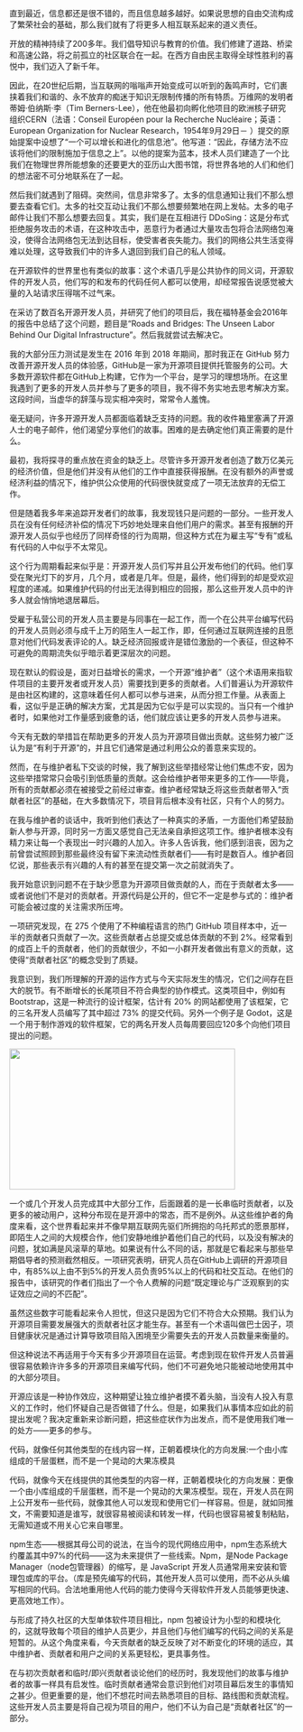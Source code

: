 直到最近，信息都还是很不错的，而且信息越多越好。如果说思想的自由交流构成了繁荣社会的基础，那么我们就有了将更多人相互联系起来的道义责任。

开放的精神持续了200多年。我们倡导知识与教育的价值。我们修建了道路、桥梁和高速公路，将之前孤立的社区联合在一起。在西方自由民主取得全球性胜利的喜悦中，我们迈入了新千年。

因此，在20世纪后期，当互联网的嗡嗡声开始变成可以听到的轰鸣声时，它们裹挟着我们和谐的、永不放弃的痴迷于知识无限制传播的所有特质。万维网的发明者蒂姆·伯纳斯·李（Tim Berners-Lee），他在他最初向孵化他项目的欧洲核子研究组织CERN（法语：Conseil Européen pour la Recherche Nucléaire；英语：European Organization for Nuclear Research，1954年9月29日－ ）提交的原始提案中设想了“一个可以增长和进化的信息池”。他写道：“因此，存储方法不应该将他们的限制施加于信息之上”。以他的提案为蓝本，技术人员们建造了一个比我们在物理世界所能想象的还要更大的亚历山大图书馆，将世界各地的人们和他们的想法密不可分地联系在了一起。

然后我们就遇到了阻碍。突然间，信息非常多了。太多的信息通知让我们不那么想要去查看它们。太多的社交互动让我们不那么想要频繁地在网上发帖。太多的电子邮件让我们不那么想要去回复。其实，我们是在互相进行 DDoSing：这是分布式拒绝服务攻击的术语，在这种攻击中，恶意行为者通过大量攻击包将合法网络包淹没，使得合法网络包无法到达目标，使受害者丧失能力。我们的网络公共生活变得难以处理，这导致我们中的许多人退回到我们自己的私人领域。

在开源软件的世界里也有类似的故事：这个术语几乎是公共协作的同义词，开源软件的开发人员，他们写的和发布的代码任何人都可以使用，却经常报告说感觉被大量的入站请求压得喘不过气来。

在采访了数百名开源开发人员，并研究了他们的项目后，我在福特基金会2016年的报告中总结了这个问题，题目是“Roads and Bridges: The Unseen Labor Behind Our Digital Infrastructure”。然后我就尝试去解决它。

我的大部分压力测试是发生在 2016 年到 2018 年期间，那时我正在 GitHub 努力改善开源开发人员的体验感，GitHub是一家为开源项目提供托管服务的公司。大多数开源软件都在GitHub上构建，它作为一个平台，是学习的理想场所。在这里我遇到了更多的开发人员并参与了更多的项目，我不得不务实地去思考解决方案。这段时间，当虚华的辞藻与现实相冲突时，常常令人羞愧。

毫无疑问，许多开源开发人员都面临着缺乏支持的问题。我的收件箱里塞满了开源人士的电子邮件，他们渴望分享他们的故事。困难的是去确定他们真正需要的是什么。

最初，我将探寻的重点放在资金的缺乏上。尽管许多开源开发者创造了数万亿美元的经济价值，但是他们并没有从他们的工作中直接获得报酬。在没有额外的声誉或经济利益的情况下，维护供公众使用的代码很快就变成了一项无法放弃的无偿工作。

但是随着我多年来追踪开发者们的故事，我发现钱只是问题的一部分。一些开发人员在没有任何经济补偿的情况下巧妙地处理来自他们用户的需求。甚至有报酬的开源开发人员似乎也经历了同样奇怪的行为周期，但这种方式在为雇主写“专有”或私有代码的人中似乎不太常见。

这个行为周期看起来似乎是：开源开发人员们写并且公开发布他们的代码。他们享受在聚光灯下的岁月，几个月，或者是几年。但是，最终，他们得到的却是受欢迎程度的递减。如果维护代码的付出无法得到相应的回报，那么这些开发人员中的许多人就会悄悄地退居幕后。

受雇于私营公司的开发人员主要是与同事在一起工作，而一个在公共平台编写代码的开发人员则必须与成千上万的陌生人一起工作，即，任何通过互联网连接的且愿意对他们代码发表评论的人。缺乏经济回报或许是错位激励的一个表征，但这种不可避免的周期流失似乎暗示着更深层次的问题。

现在默认的假设是，面对日益增长的需求，一个开源“维护者”（这个术语用来指软件项目的主要开发者或开发人员）需要找到更多的贡献者。人们普遍认为开源软件是由社区构建的，这意味着任何人都可以参与进来，从而分担工作量。从表面上看，这似乎是正确的解决方案，尤其是因为它似乎是可以实现的。当只有一个维护者时，如果他对工作量感到疲惫的话，他们就应该让更多的开发人员参与进来。

今天有无数的举措旨在帮助更多的开发人员为开源项目做出贡献。这些努力被广泛认为是“有利于开源”的，并且它们通常是通过利用公众的善意来实现的。

然而，在与维护者私下交谈的时候，我了解到这些举措经常让他们焦虑不安，因为这些举措常常只会吸引到低质量的贡献。这会给维护者带来更多的工作——毕竟，所有的贡献都必须在被接受之前经过审查。维护者经常缺乏将这些贡献者带入“贡献者社区”的基础，在大多数情况下，项目背后根本没有社区，只有个人的努力。

在我与维护者的谈话中，我听到他们表达了一种真实的矛盾，一方面他们希望鼓励新人参与开源，同时另一方面又感觉自己无法亲自承担这项工作。维护者根本没有精力来让每一个表现出一时兴趣的人加入。许多人告诉我，他们感到沮丧，因为之前曾尝试照顾到那些最终没有留下来流动性贡献者们——有时是数百人。维护者回忆说，那些表示有兴趣的人有的甚至在提交第一次之前就消失了。

我开始意识到问题不在于缺少愿意为开源项目做贡献的人，而在于贡献者太多——或者说他们不是对的贡献者。开源代码是公开的，但它不一定是参与式的：维护者可能会被过度的关注需求所压垮。

一项研究发现，在 275 个使用了不种编程语言的热门 GitHub 项目样本中，近一半的贡献者只贡献了一次。这些贡献者占总提交或总体贡献的不到 2%。经常看到的成百上千的贡献者，他们的贡献很少，不如一小群开发者做出有意义的贡献，这使得“贡献者社区”的概念受到了质疑。

我意识到，我们所理解的开源的运作方式与今天实际发生的情况，它们之间存在巨大的脱节。有不断增长的长尾项目不符合典型的协作模式。这类项目中，例如有Bootstrap，这是一种流行的设计框架，估计有 20% 的网站都使用了该框架，它的三名开发人员编写了其中超过 73% 的提交代码。另外一个例子是 Godot，这是一个用于制作游戏的软件框架，它的两名开发人员每周要回应120多个向他们项目提出的问题。

<img src="https://github.com/ruilibuaa/The-Making-and-Maintenance-of-Open-Source-Software/blob/main/Bootstrap's%20contributors%20in%202017.jpg" height="250" width="400" />

一个或几个开发人员完成其中大部分工作，后面跟着的是一长串临时贡献者，以及更多的被动用户，这种分布现在是开源中的常态，而不是例外。从这些维护者的角度来看，这个世界看起来并不像早期互联网先驱们所拥抱的乌托邦式的愿景那样，即陌生人之间的大规模合作，他们安静地维护着他们自己的代码，以及没有解决的问题，犹如满是风滚草的草地。如果说有什么不同的话，那就是它看起来与那些早期倡导者的预测截然相反。一项研究表明，研究人员在GitHub上调研的开源项目中，有85%以上由不到5%的开发人员负责95%以上的代码和社交互动。在他们的报告中，该研究的作者们指出了一个令人费解的问题“既定理论与广泛观察到的实证效应之间的不匹配”。

虽然这些数字可能看起来令人担忧，但这只是因为它们不符合大众预期。我们认为开源项目需要发展强大的贡献者社区才能生存。甚至有一个术语叫做巴士因子，项目健康状况是通过计算导致项目陷入困境至少需要失去的开发人员数量来衡量的。

但这种说法不再适用于今天有多少开源项目在运营。考虑到现在软件开发人员普遍很容易依赖许许多多的开源项目来编写代码，他们不可避免地只能被动地使用其中的大部分项目。

开源应该是一种协作效应，这种期望让独立维护者摸不着头脑，当没有人投入有意义的工作时，他们怀疑自己是否做错了什么。但是，如果我们从事情本应如此的前提出发呢？我决定重新来诊断问题，把这些症状作为出发点，而不是使用我们唯一的处方——更多的参与。

代码，就像任何其他类型的在线内容一样，正朝着模块化的方向发展:一个由小库组成的千层蛋糕，而不是一个晃动的大果冻模具

代码，就像今天在线提供的其他类型的内容一样，正朝着模块化的方向发展：更像一个由小库组成的千层蛋糕，而不是一个晃动的大果冻模型。现在，开发人员在网上公开发布一些代码，就像其他人可以发现和使用它们一样容易。但是，就如同推文，不需要知道是谁写，就很容易被阅读和转发一样，代码也很容易被复制粘贴，无需知道或不用关心它来自哪里。

npm生态——根据其母公司的说法，在当今的现代网络应用中，npm生态系统大约覆盖其中97%的代码——这为未来提供了一些线索。Npm，是Node Package Manager（node包管理器）的缩写，是 JavaScript 开发人员通常用来安装和管理包或库的平台。（库是预先编写的代码，其他开发人员可以使用，而不必从头编写相同的代码。合法地重用他人代码的能力使得今天得软件开发人员能够更快速、更高效地工作）。

与形成了持久社区的大型单体软件项目相比，npm 包被设计为小型的和模块化的，这就导致每个项目的维护人员更少，并且他们与他们编写的代码之间的关系是短暂的。从这个角度来看，今天贡献者的缺乏反映了对不断变化的环境的适应，其中维护者、贡献者和用户之间的关系更轻松，更具事务性。

在与初次贡献者和临时/即兴贡献者谈论他们的经历时，我发现他们的故事与维护者的故事一样具有启发性。临时贡献者通常会意识到他们对项目幕后发生的事情知之甚少。但更重要的是，他们不想花时间去熟悉项目的目标、路线图和贡献流程。这些开发人员主要是将自己视为项目的用户，他们不认为自己是“贡献者社区”的一部分。
